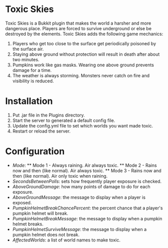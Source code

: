 Toxic Skies
===========
Toxic Skies is a Bukkit plugin that makes the world a harsher and more dangerous place. Players are forced to survive underground or else be destroyed by the elements. Toxic Skies adds the following game mechanics:

1. Players who get too close to the surface get periodically poisoned by the surface air.
2. Staying above ground without protection will result in death after about two minutes.
3. Pumpkins work like gas masks. Wearing one above ground prevents damage for a time.
4. The weather is always storming. Monsters never catch on fire and visibility is reduced.

Installation
============
1. Put .jar file in the Plugins directory.
2. Start the server to generated a default config file.
3. Update the config.yml file to set which worlds you want made toxic.
4. Restart or reload the server.

Configuration
=============
* _Mode_:
** Mode 1 - Always raining. Air always toxic.
** Mode 2 - Rains now and then (like normal). Air always toxic.
** Mode 3 - Rains now and then (like normal). Air only toxic when raining.
* _SecondsBetweenPolls_: sets how frequently player exposure is checked.
* _AboveGroundDamage_: how many points of damage to do for each exposure.
* _AboveGroundMessage_: the message to display when a player is exposed.
* _PumpkinHelmetBreakChancePercent_: the percent chance that a player's pumpkin helmet will break.
* _PumpkinHelmetBreakMessage_: the message to display when a pumpkin helmet breaks.
* _PumpkinHelmetSurviveMessage_: the message to display when a pumpkin helmet does not break.
* _AffectedWorlds_: a list of world names to make toxic.